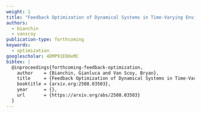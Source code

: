 ```yaml
---
weight: 1
title: "Feedback Optimization of Dynamical Systems in Time-Varying Environments: An Internal Model Principle Approach"
authors:
  - bianchin
  - vanscoy
publication-type: forthcoming
keywords:
  - optimization
googlescholar: 4DMP91E08xMC
bibtex: |
  @inproceedings{forthcoming-feedback-optimization,
    author    = {Bianchin, Gianluca and Van Scoy, Bryan},
    title     = {Feedback Optimization of Dynamical Systems in Time-Varying Environments: An Internal Model Principle Approach},
    booktitle = {arxiv.org:2508.03503},
    year      = {},
    url       = {https://arxiv.org/abs/2508.03503}
  }
---
```

